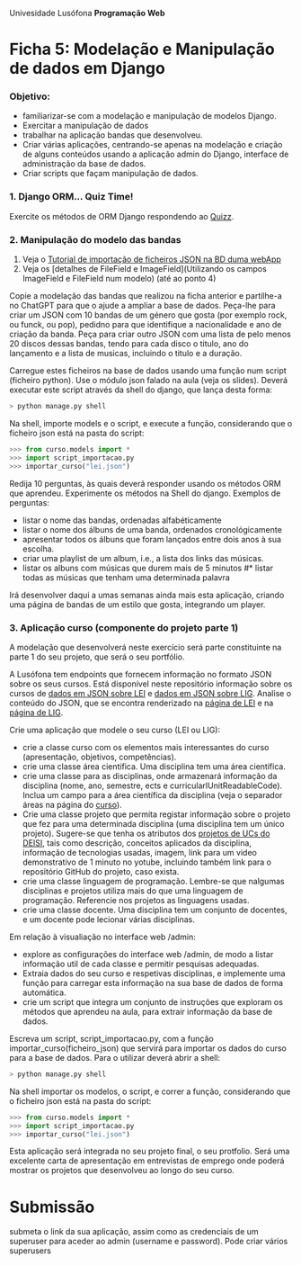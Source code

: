 Univesidade Lusófona
**Programação Web**

# Ficha 5: Modelação e Manipulação de dados em Django

### Objetivo:
* familiarizar-se com a modelação e manipulação de modelos Django.
* Exercitar a manipulação de dados
* trabalhar na aplicação bandas que desenvolveu.
* Criar várias aplicações, centrando-se apenas na modelação e criação de alguns conteúdos usando a aplicação admin do Django, interface de administração da base de dados.
* Criar scripts que façam manipulação de dados.
 
<!--
### 0. Aplicação Pessoas no PC

* siga os passos do [tutorial](pw-24-04-criacao-de-app-no-pc.pdf) para criar uma primeira aplicação em Django no seu PC
-->


### 1. Django ORM... Quiz Time!

Exercite os métodos de ORM Django respondendo ao [Quizz](https://djangoorm.pythonanywhere.com/). 


### 2. Manipulação do modelo das bandas

1. Veja o [Tutorial de importação de ficheiros JSON na BD duma webApp](https://github.com/ULHT-PW/importar-json)
1. Veja os [detalhes de FileField e ImageField](Utilizando os campos ImageField e FileField num modelo) (até ao ponto 4)

Copie a modelação das bandas que realizou na ficha anterior e partilhe-a no ChatGPT para que o ajude a ampliar a base de dados. Peça-lhe para criar um JSON com 10 bandas de um género que gosta (por exemplo rock, ou funck, ou pop), pedidno para que identifique a nacionalidade e ano de criação da banda. Peça para criar outro JSON com uma lista de pelo menos 20 discos dessas bandas, tendo para cada disco o titulo, ano do lançamento e a lista de musicas, incluindo o titulo e a duração.

Carregue estes ficheiros na base de dados usando uma função num script (ficheiro python). Use o módulo json falado na aula (veja os slides). Deverá executar este script através da shell do django, que lança desta forma:

```Bash
> python manage.py shell
```

Na shell, importe models e o script, e execute a função, considerando que o ficheiro json está na pasta do script:
```Python
>>> from curso.models import *
>>> import script_importacao.py
>>> importar_curso("lei.json")
```

Redija 10 perguntas, às quais deverá responder usando os métodos ORM que aprendeu. Experimente os métodos na Shell do django. Exemplos de perguntas: 
* listar o nome das bandas, ordenadas alfabéticamente
* listar o nome dos álbuns de uma banda, ordenados cronológicamente
* apresentar todos os álbuns que foram lançados entre dois anos à sua escolha.
* criar uma playlist de um album, i.e., a lista dos links das músicas.
* listar os albuns com músicas que durem mais de 5 minutos
#* listar todas as músicas que tenham uma determinada palavra

Irá desenvolver daqui a umas semanas ainda mais esta aplicação, criando uma página de bandas de um estilo que gosta, integrando um player.

### 3. Aplicação curso (componente do projeto parte 1)

A modelação que desenvolverá neste exercício será parte constituinte na parte 1 do seu projeto, que será o seu portfólio.

A Lusófona tem endpoints que fornecem informação no formato JSON sobre os seus cursos. Está disponível neste repositório informação sobre os cursos de [dados em JSON sobre LEI](lei.json) e [dados em JSON sobre LIG](lig.json). Analise o conteúdo do JSON, que se encontra renderizado na [página de LEI](https://informatica.ulusofona.pt/ensino/licenciaturas/engenharia-informatica/) e na [página de LIG](https://informatica.ulusofona.pt/ensino/licenciaturas/informatica-de-gestao/).

Crie uma aplicação que modele o seu curso (LEI ou LIG):
* crie a classe curso com os elementos mais interessantes do curso (apresentação, objetivos, competências).
* crie uma classe área cientifica. Uma disciplina tem uma área científica.
* crie uma classe para as disciplinas, onde armazenará informação da disciplina (nome, ano, semestre, ects e curricularIUnitReadableCode). Inclua um campo para a área científica da disciplina (veja o separador áreas na página do [curso](https://informatica.ulusofona.pt/projetos-de-unidades-curriculares)).
* Crie uma classe projeto que permita registar informação sobre o projeto que fez para uma determinada disciplina (uma disciplina tem um único projeto). Sugere-se que tenha os atributos dos [projetos de UCs do DEISI](https://informatica.ulusofona.pt/projetos-de-unidades-curriculares/), tais como descrição, conceitos aplicados da disciplina, informação de tecnologias usadas, imagem, link para um video demonstrativo de 1 minuto no yotube, incluindo também link para o repositório GitHub do projeto, caso exista. 
* crie uma classe linguagem de programação. Lembre-se que nalgumas disciplinas e projetos utiliza mais do que uma linguagem de programação. Referencie nos projetos as linguagens usadas.
* crie uma classe docente. Uma disciplina tem um conjunto de docentes, e um docente pode lecionar várias disciplinas.

Em relação à visualiação no interface web /admin:
* explore as configurações do interface web /admin, de modo a listar informação util de cada classe e permitir pesquisas adequadas.
* Extraia dados do seu curso e respetivas disciplinas, e implemente uma função para carregar esta informação na sua base de dados de forma automática.
* crie um script que integra um conjunto de instruções que exploram os métodos que aprendeu na aula, para extrair informação da base de dados. 

Escreva um script, script_importacao.py, com a função importar_curso(ficheiro_json) que servirá para importar os dados do curso para a base de dados. Para o utilizar deverá abrir a shell:

```Bash
> python manage.py shell
```

Na shell importar os modelos, o script, e correr a função, considerando que o ficheiro json está na pasta do script:
```Python
>>> from curso.models import *
>>> import script_importacao.py
>>> importar_curso("lei.json")
```

Esta aplicação será integrada no seu projeto final, o seu protfolio. Será uma excelente carta de apresentação em entrevistas de emprego onde poderá mostrar os projetos que desenvolveu ao longo do seu curso.


# Submissão

submeta o link da sua aplicação, assim como as credenciais de um superuser para aceder ao admin (username e password). Pode criar vários superusers
